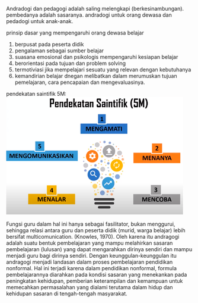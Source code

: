 Andradogi dan pedagogi adalah saling melengkapi (berkesinambungan). pembedanya adalah sasaranya. andradogi untuk orang dewasa dan pedadogi untuk anak-anak. 

prinsip dasar yang mempengaruhi orang dewasa belajar
1. berpusat pada peserta didik
2. pengalaman sebagai sumber belajar
3. suasana emosional dan psikologis mempengaruhi kesiapan belajar
4. berorientasi pada tujuan dan problem solving
5. termotiviasi jika mempelajari sesuatu yang relevan dengan kebutuhanya
6. kemandirian belajar dnegan melibatkan dalam merumuskan tujuan pemelajaran, cara pencapaian dan mengevaluasinya. 

pendekatan saintifik 5M: ![a1df0329d3254c4e51a58e49b5cf61c8.png](../../../../_resources/a1df0329d3254c4e51a58e49b5cf61c8.png)

Fungsi guru dalam hal ini hanya sebagai
fasilitator, bukan menggurui, sehingga relasi
antara guru dan peserta didik (murid, warga
belajar) lebih bersifat multicomunication.
(Knowles, 1970). Oleh karena itu andragogi
adalah suatu bentuk pembelajaran yang
mampu melahirkan sasaran pembelajaran
(lulusan) yang dapat mengarahkan dirinya
sendiri dan mampu menjadi guru bagi dirinya
sendiri. Dengan keunggulan-keunggulan itu
andragogi menjadi landasan dalam proses
pembelajaran pendidikan nonformal. Hal ini
terjadi karena dalam pendidikan nonformal,
formula pembelajarannya diarahkan pada
kondisi sasaran yang menekankan pada
peningkatan kehidupan, pemberian
keterampilan dan kemampuan untuk
memecahkan permasalahan yang dialami
terutama dalam hidup dan kehidupan sasaran
di tengah-tengah masyarakat. 